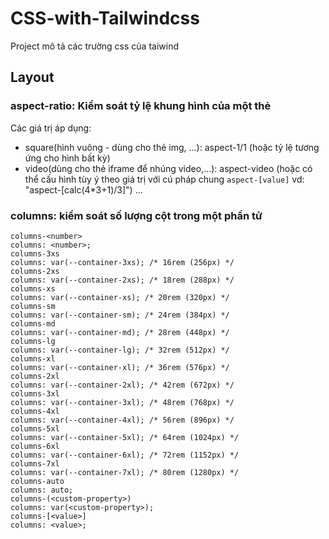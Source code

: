 # CSS-with-Tailwindcss
Project mô tả các trường css của taiwind

## Layout

### aspect-ratio: Kiểm soát tỷ lệ khung hình của một thẻ
Các giá trị áp dụng:
- square(hình vuông - dùng cho thẻ img, ...): aspect-1/1 (hoặc tỷ lệ tương ứng cho hình bất kỳ)
- video(dùng cho thẻ iframe để nhúng video,...): aspect-video (hoặc có thể cấu hình
tùy ý theo giá trị với cú pháp chung `aspect-[value]` vd: "aspect-[calc(4*3+1)/3]")
...
### columns: kiểm soát số lượng cột trong một phần tử
```
columns-<number>
columns: <number>;
columns-3xs
columns: var(--container-3xs); /* 16rem (256px) */
columns-2xs
columns: var(--container-2xs); /* 18rem (288px) */
columns-xs
columns: var(--container-xs); /* 20rem (320px) */
columns-sm
columns: var(--container-sm); /* 24rem (384px) */
columns-md
columns: var(--container-md); /* 28rem (448px) */
columns-lg
columns: var(--container-lg); /* 32rem (512px) */
columns-xl
columns: var(--container-xl); /* 36rem (576px) */
columns-2xl
columns: var(--container-2xl); /* 42rem (672px) */
columns-3xl
columns: var(--container-3xl); /* 48rem (768px) */
columns-4xl
columns: var(--container-4xl); /* 56rem (896px) */
columns-5xl
columns: var(--container-5xl); /* 64rem (1024px) */
columns-6xl
columns: var(--container-6xl); /* 72rem (1152px) */
columns-7xl
columns: var(--container-7xl); /* 80rem (1280px) */
columns-auto
columns: auto;
columns-(<custom-property>)
columns: var(<custom-property>);
columns-[<value>]
columns: <value>;
```
